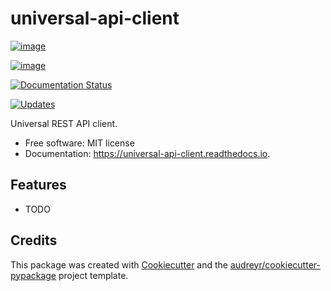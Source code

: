 # universal-api-client

[![image](https://img.shields.io/pypi/v/universal_api_client.svg)](https://pypi.python.org/pypi/universal_api_client)

[![image](https://img.shields.io/travis/jorgii/universal_api_client.svg)](https://travis-ci.org/jorgii/universal_api_client)

[![Documentation
Status](https://readthedocs.org/projects/universal-api-client/badge/?version=latest)](https://universal-api-client.readthedocs.io/en/latest/?badge=latest)

[![Updates](https://pyup.io/repos/github/jorgii/universal_api_client/shield.svg)](https://pyup.io/repos/github/jorgii/universal_api_client/)

Universal REST API client.

  - Free software: MIT license
  - Documentation: <https://universal-api-client.readthedocs.io>.

## Features

  - TODO

## Credits

This package was created with
[Cookiecutter](https://github.com/audreyr/cookiecutter) and the
[audreyr/cookiecutter-pypackage](https://github.com/audreyr/cookiecutter-pypackage)
project template.
